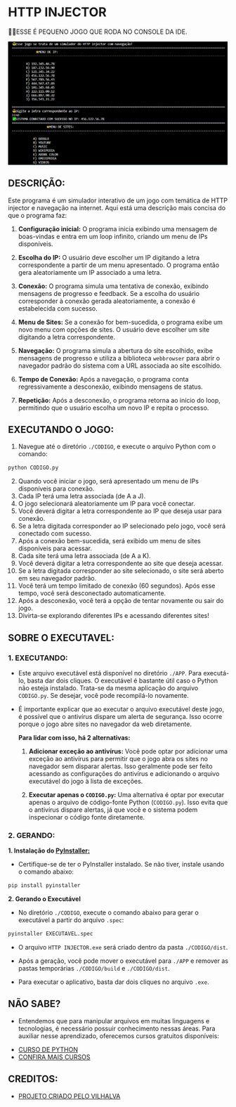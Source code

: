 # HTTP INJECTOR
👨‍💻ESSE É PEQUENO JOGO QUE RODA NO CONSOLE DA IDE.

<img src="FOTO.png" align="center" width="500"> <br>

## DESCRIÇÃO:
Este programa é um simulador interativo de um jogo com temática de HTTP injector e navegação na internet. Aqui está uma descrição mais concisa do que o programa faz:

1. **Configuração inicial:** O programa inicia exibindo uma mensagem de boas-vindas e entra em um loop infinito, criando um menu de IPs disponíveis.

2. **Escolha do IP:** O usuário deve escolher um IP digitando a letra correspondente a partir de um menu apresentado. O programa então gera aleatoriamente um IP associado a uma letra.

3. **Conexão:** O programa simula uma tentativa de conexão, exibindo mensagens de progresso e feedback. Se a escolha do usuário corresponder à conexão gerada aleatoriamente, a conexão é estabelecida com sucesso.

4. **Menu de Sites:** Se a conexão for bem-sucedida, o programa exibe um novo menu com opções de sites. O usuário deve escolher um site digitando a letra correspondente.

5. **Navegação:** O programa simula a abertura do site escolhido, exibe mensagens de progresso e utiliza a biblioteca `webbrowser` para abrir o navegador padrão do sistema com a URL associada ao site escolhido.

6. **Tempo de Conexão:** Após a navegação, o programa conta regressivamente a desconexão, exibindo mensagens de status.

7. **Repetição:** Após a desconexão, o programa retorna ao início do loop, permitindo que o usuário escolha um novo IP e repita o processo.

## EXECUTANDO O JOGO:
1. Navegue até o diretório `./CODIGO`, e execute o arquivo Python com o comando:
```bash
python CODIGO.py
```
2. Quando você iniciar o jogo, será apresentado um menu de IPs disponíveis para conexão.
3. Cada IP terá uma letra associada (de A a J).
4. O jogo selecionará aleatoriamente um IP para você conectar.
5. Você deverá digitar a letra correspondente ao IP que deseja usar para conexão.
6. Se a letra digitada corresponder ao IP selecionado pelo jogo, você será conectado com sucesso.
7. Após a conexão bem-sucedida, será exibido um menu de sites disponíveis para acessar.
8. Cada site terá uma letra associada (de A a K).
9. Você deverá digitar a letra correspondente ao site que deseja acessar.
10. Se a letra digitada corresponder ao site selecionado, o site será aberto em seu navegador padrão.
11. Você terá um tempo limitado de conexão (60 segundos). Após esse tempo, você será desconectado automaticamente.
12. Após a desconexão, você terá a opção de tentar novamente ou sair do jogo.
13. Divirta-se explorando diferentes IPs e acessando diferentes sites!

## SOBRE O EXECUTAVEL:
### 1. EXECUTANDO:
- Este arquivo executável está disponível no diretório `./APP`. Para executá-lo, basta dar dois cliques. O executável é bastante útil caso o Python não esteja instalado. Trata-se da mesma aplicação do arquivo `CODIGO.py`. Se desejar, você pode recompilá-lo novamente.

- É importante explicar que ao executar o arquivo executável deste jogo, é possível que o antivírus dispare um alerta de segurança. Isso ocorre porque o jogo abre sites no navegador da web diretamente.

    **Para lidar com isso, há 2 alternativas:**

    1. **Adicionar exceção ao antivírus:** Você pode optar por adicionar uma exceção ao antivírus para permitir que o jogo abra os sites no navegador sem disparar alertas. Isso geralmente pode ser feito acessando as configurações do antivírus e adicionando o arquivo executável do jogo à lista de exceções.

    2. **Executar apenas o `CODIGO.py`:** Uma alternativa é optar por executar apenas o arquivo de código-fonte Python (`CODIGO.py`). Isso evita que o antivírus dispare alertas, já que você e o sistema podem inspecionar o código fonte diretamente.

### 2. GERANDO:
   **1. Instalação do [PyInstaller:](https://pyinstaller.org/en/stable/)**
   - Certifique-se de ter o PyInstaller instalado. Se não tiver, instale usando o comando abaixo:
   ```bash
   pip install pyinstaller
   ```

   **2. Gerando o Executável**
   - No diretório `./CODIGO`, execute o comando abaixo para gerar o executável a partir do arquivo `.spec`:

   ```bash
   pyinstaller EXECUTAVEL.spec
   ```

   - O arquivo `HTTP INJECTOR.exe` será criado dentro da pasta `./CODIGO/dist`.

   - Após a geração, você pode mover o executável para `./APP` e remover as pastas temporárias `./CODIGO/build` e `./CODIGO/dist`.

   - Para executar o aplicativo, basta dar dois cliques no arquivo `.exe`.

## NÃO SABE?
- Entendemos que para manipular arquivos em muitas linguagens e tecnologias, é necessário possuir conhecimento nessas áreas. Para auxiliar nesse aprendizado, oferecemos cursos gratuitos disponíveis:
* [CURSO DE PYTHON](https://github.com/VILHALVA/CURSO-DE-PYTHON)
* [CONFIRA MAIS CURSOS](https://github.com/VILHALVA?tab=repositories&q=+topic:CURSO)

## CREDITOS:
- [PROJETO CRIADO PELO VILHALVA](https://github.com/VILHALVA)

